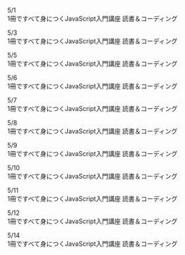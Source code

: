 
5/1<br>
1冊ですべて身につくJavaScript入門講座 読書＆コーディング<br>

5/3<br>
1冊ですべて身につくJavaScript入門講座 読書＆コーディング<br>

5/5<br>
1冊ですべて身につくJavaScript入門講座 読書＆コーディング<br>

5/6<br>
1冊ですべて身につくJavaScript入門講座 読書＆コーディング<br>

5/7<br>
1冊ですべて身につくJavaScript入門講座 読書＆コーディング<br>

5/8<br>
1冊ですべて身につくJavaScript入門講座 読書＆コーディング<br>

5/9<br>
1冊ですべて身につくJavaScript入門講座 読書＆コーディング<br>

5/10<br>
1冊ですべて身につくJavaScript入門講座 読書＆コーディング<br>

5/11<br>
1冊ですべて身につくJavaScript入門講座 読書＆コーディング<br>

5/12<br>
1冊ですべて身につくJavaScript入門講座 読書＆コーディング<br>

5/14<br>
1冊ですべて身につくJavaScript入門講座 読書＆コーディング<br>
